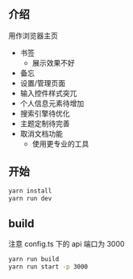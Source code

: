 ## 介绍

用作浏览器主页

- 书签
  - 展示效果不好
- 备忘
- 设置/管理页面
 - 输入控件样式突兀
- 个人信息元素待增加
- 搜索引擎待优化
- 主题定制待完善
- 取消文档功能
  - 使用更专业的工具

## 开始

```sh
yarn install
yarn run dev
```

## build

注意 config.ts 下的 api 端口为 3000

```sh
yarn run build
yarn run start -p 3000
```
